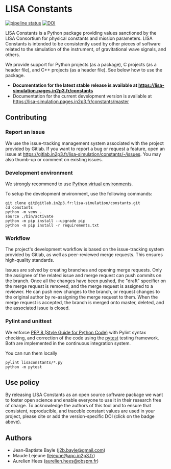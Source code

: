 # LISA Constants

[![pipeline status](https://gitlab.in2p3.fr/lisa-simulation/constants/badges/master/pipeline.svg)](https://gitlab.in2p3.fr/lisa-simulation/constants/-/commits/master)
[![DOI](https://zenodo.org/badge/doi/10.5281/zenodo.6627346.svg)](https://doi.org/10.5281/zenodo.6627346)

LISA Constants is a Python package providing values sanctioned by the LISA Consortium for physical constants and mission parameters. LISA Constants is intended to be consistently used by other pieces of software related to the simulation of the instrument, of gravitational wave signals, and others.

We provide support for Python projects (as a package), C projects (as a header file), and C++ projects (as a header file). See below how to use the package.

* **Documentation for the latest stable release is available at <https://lisa-simulation.pages.in2p3.fr/constants>**
* Documentation for the current development version is available at <https://lisa-simulation.pages.in2p3.fr/constants/master>

## Contributing

### Report an issue

We use the issue-tracking management system associated with the project provided by Gitlab. If you want to report a bug or request a feature, open an issue at <https://gitlab.in2p3.fr/lisa-simulation/constants/-/issues>. You may also thumb-up or comment on existing issues.

### Development environment

We strongly recommend to use [Python virtual environments](https://docs.python.org/3/tutorial/venv.html).

To setup the development environment, use the following commands:

```shell
git clone git@gitlab.in2p3.fr:lisa-simulation/constants.git
cd constants
python -m venv .
source ./bin/activate
python -m pip install --upgrade pip
python -m pip install -r requirements.txt
```

### Workflow

The project's development workflow is based on the issue-tracking system provided by Gitlab, as well as peer-reviewed merge requests. This ensures high-quality standards.

Issues are solved by creating branches and opening merge requests. Only the assignee of the related issue and merge request can push commits on the branch. Once all the changes have been pushed, the "draft" specifier on the merge request is removed, and the merge request is assigned to a reviewer. He can push new changes to the branch, or request changes to the original author by re-assigning the merge request to them. When the merge request is accepted, the branch is merged onto master, deleted, and the associated issue is closed.

### Pylint and unittest

We enforce [PEP 8 (Style Guide for Python Code)](https://www.python.org/dev/peps/pep-0008/) with Pylint syntax checking, and correction of the code using the [pytest](https://docs.pytest.org/) testing framework. Both are implemented in the continuous integration system.

You can run them locally

```shell
pylint lisaconstants/*.py
python -m pytest
```

## Use policy

By releasing LISA Constants as an open source software package we want to foster open science and enable everyone to use it in their research free of charge. To acknowledge the authors of this tool and to ensure that consistent, reproducible, and traceble constant values are used in your project, please cite or add the version-specific DOI (click on the badge above).

## Authors

* Jean-Baptiste Bayle (j2b.bayle@gmail.com)
* Maude Lejeune (lejeune@apc.in2p3.fr)
* Aurelien Hees (aurelien.hees@obspm.fr)

